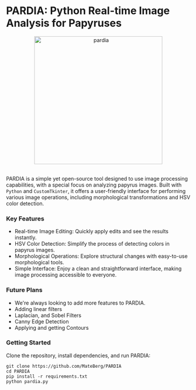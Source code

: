 # PARDIA: Python Real-time Image Analysis for Papyruses

<div align="center">
<img src="https://github.com/MateBerg/PARDIA/assets/69548206/84f5212d-dafe-408b-b2f3-5eecd3de4538" alt="pardia" width="350"/>
</div> <br>

PARDIA is a simple yet open-source tool designed to use image processing capabilities, with a special focus on analyzing papyrus images. 
Built with `Python` and `CustomTkinter`, it offers a user-friendly interface for performing various image operations, including morphological transformations and HSV color detection.

### Key Features
- Real-time Image Editing: Quickly apply edits and see the results instantly.
- HSV Color Detection: Simplify the process of detecting colors in papyrus images.
- Morphological Operations: Explore structural changes with easy-to-use morphological tools.
- Simple Interface: Enjoy a clean and straightforward interface, making image processing accessible to everyone.

### Future Plans
- We're always looking to add more features to PARDIA.
- Adding linear filters
- Laplacian, and Sobel Filters
- Canny Edge Detection
- Applying and getting Contours

### Getting Started
Clone the repository, install dependencies, and run PARDIA:
```
git clone https://github.com/MateBerg/PARDIA
cd PARDIA
pip install -r requirements.txt
python pardia.py
```

